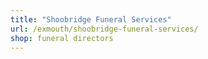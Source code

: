 ```yaml
---
title: "Shoobridge Funeral Services"
url: /exmouth/shoobridge-funeral-services/
shop: funeral directors
---
```


